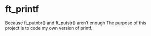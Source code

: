 # ft_printf
Because ft_putnbr() and ft_putstr() aren’t enough
The purpose of this project is to code my own version of printf.
